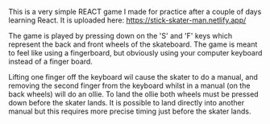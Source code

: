 This is a very simple REACT game I made for practice after a couple of days learning React. It is uploaded here: https://stick-skater-man.netlify.app/

The game is played by pressing down on the 'S' and 'F' keys which represent the back and front wheels of the skateboard. The game is meant to feel like using a fingerboard, but obviously using your computer keyboard instead of a finger board.

Lifting one finger off the keyboard wil cause the skater to do a manual, and removing the second finger from the keyboard whilst in a manual (on the back wheels) will do an ollie. To land the ollie both wheels must be pressed down before the skater lands. It is possible to land directly into another manual but this requires more precise timing just before the skater lands.

